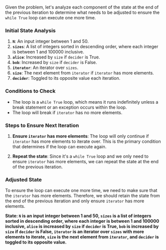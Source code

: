 Given the problem, let's analyze each component of the state at the end of the previous iteration to determine what needs to be adjusted to ensure the `while True` loop can execute one more time.

### Initial State Analysis
1. **`N`**: An input integer between 1 and 50.
2. **`sizes`**: A list of integers sorted in descending order, where each integer is between 1 and 100000 inclusive.
3. **`alice`**: Increased by `size` if `decider` is True.
4. **`bob`**: Increased by `size` if `decider` is False.
5. **`iterator`**: An iterator over `sizes`.
6. **`size`**: The next element from `iterator` if `iterator` has more elements.
7. **`decider`**: Toggled to its opposite value each iteration.

### Conditions to Check
- The loop is a `while True` loop, which means it runs indefinitely unless a break statement or an exception occurs within the loop.
- The loop will break if `iterator` has no more elements.

### Steps to Ensure Next Iteration
1. **Ensure `iterator` has more elements**: The loop will only continue if `iterator` has more elements to iterate over. This is the primary condition that determines if the loop can execute again.

2. **Repeat the state**: Since it's a `while True` loop and we only need to ensure `iterator` has more elements, we can repeat the state at the end of the previous iteration.

### Adjusted State
To ensure the loop can execute one more time, we need to make sure that the `iterator` has more elements. Therefore, we should retain the state from the end of the previous iteration and only ensure `iterator` has more elements.

**State: `N` is an input integer between 1 and 50, `sizes` is a list of integers sorted in descending order, where each integer is between 1 and 100000 inclusive, `alice` is increased by `size` if `decider` is True, `bob` is increased by `size` if `decider` is False, `iterator` is an iterator over `sizes` with more elements to iterate, `size` is the next element from `iterator`, and `decider` is toggled to its opposite value.**